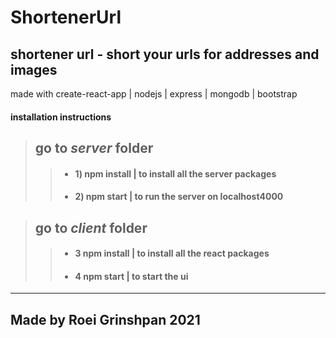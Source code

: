 

# ShortenerUrl 

## shortener url - short your urls for addresses and images

made with create-react-app | nodejs | express | mongodb | bootstrap

#### installation instructions

> ## go to *server* folder 
>> * #### 1) npm install | to install all the server packages
>> * #### 2) npm start | to run the server on localhost4000

> ## go to *client* folder 
>> * #### 3 npm install | to install all the react packages
>> * #### 4 npm start | to start the ui

-----

## Made by Roei Grinshpan 2021








